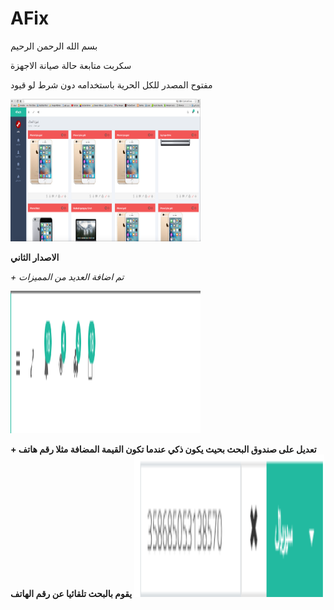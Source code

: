 # AFix


بسم الله الرحمن الرحيم




سكربت متابعة حالة صيانة الاجهزة

مفتوح المصدر للكل الحرية باستخدامه دون شرط لو قيود




<img src="./images/AFixScreenShot.png" alt="AFixScreen" style="width:304px;height:228px;">



**الاصدار الثاني**




_+ تم اضافة العديد من المميزات_


<img src="images/Version/1.png" alt="AFixScreen" style="width:304px;height:228px;">



**+ تعديل على صندوق البحث بحيث يكون ذكي عندما تكون القيمة المضافة مثلا رقم هاتف يقوم بالبحث تلقائيا عن رقم الهاتف**
<img src="images/Version/3.png" alt="AFixScreen" style="width:304px;height:228px;">
